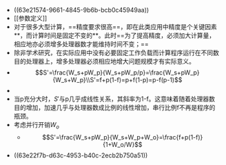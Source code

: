 - ((63e21574-9661-4845-9b6b-bcb0c45949aa))
- [[参数定义]]
- 对于很多大型计算，==精度要求很高==，即在此类应用中精度是个关键因素**，而计算时间是固定不变的**。此时==为了提高精度，必须加大计算量，相应地亦必须增多处理器数才能维持时间不变；==
- 除非学术研究，在实际应用中没有必要固定工作负载而计算程序运行在不同数目的处理器上，增多处理器必须相应地增大问题规模才有实际意义。
- $$S'=\frac{W_s+pW_p}{W_s+pW_p/p}=\frac{W_s+pW_p}{W_s+W_p}\\S'=f+p(1-f)=p+f(1-p)=p-f(p-1)$$
-
- 当p充分大时，$S'$与p几乎成线性关系，其斜率为1-f。这意味着随着处理器数目的增加，加速几乎与处理器数成比例的线性增加，串行比例f不再是程序的瓶颈。
- 考虑并行开销$W_o$
	- $$S'=\frac{W_s+pW_p}{W_s+W_p+W_o}=\frac{f+p(1-f)}{1+W_o/W}$$
- ((63e22f7b-d63c-4953-b40c-2ecb2b750a51))